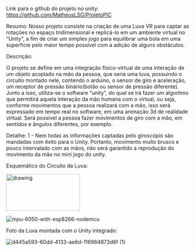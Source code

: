 Link para o github do projeto no unity: https://github.com/MatheusLSG/ProjetoPIC

Resumo:
  Nosso projeto consiste na criação de uma Luva VR para captar as rotações no espaço tridimensional 
  e replicá-lo em um ambiente virtual no “Unity”, a fim de criar um simples jogo para equilibrar uma 
  bola em uma superfície pelo maior tempo possível com a adição de alguns obstáculos. 


Descrição:

  O projeto se define em uma integração físico-virtual de uma interação de um
objeto acoplado na mão da pessoa, que seria uma luva, possuindo o circuito
montado nele, contendo o arduino, o sensor de giro e aceleração, um receptor de
pressão binário(botão ou sensor de pressão diferente). Junto a isso, utiliza-se o
software “unity”, do qual se irá fazer um algoritmo que permitirá aquela interação da
mão humana com o virtual, ou seja, conforme movimentos que a pessoa realizará
com a mão, isso será expressado em tempo real no software, em uma animação 3d
de realidade virtual. Será possível a pessoa fazer movimentos de giro com a mão,
em sentidos e ângulos diferentes, por exemplo.

Detalhe:
    1 - Nem todas as informações captadas pelo giroscópio são mandadas com êxito para o Unity.
Portanto, movimento muito brusco e pouco intervalado com as mãos, não será garantido a reprodução do movimento da mão
no mini jogo do unity.

Esquemático do Circuito da Luva:

<img src="[drawing.jpg](https://user-images.githubusercontent.com/111801182/215936305-392a146e-f174-41db-a751-f1eca70ffd69.jpg)" alt="drawing" width="200" height="100"/>

![mpu-6050-with-esp8266-nodemcu](https://user-images.githubusercontent.com/111801182/215936305-392a146e-f174-41db-a751-f1eca70ffd69.jpg)

Foto da Luva montada com o Unity integrado:

![d445a593-60dd-4133-ae6d-116964873d6f (1)](https://user-images.githubusercontent.com/111801182/215936792-6959ef9a-837b-4948-81ab-4baa22f50596.jpeg)

